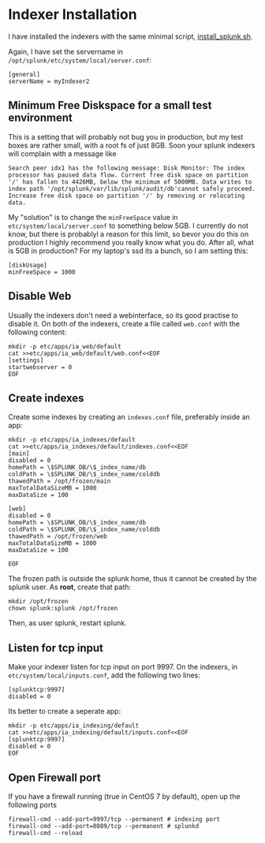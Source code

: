 # Indexer Installation

I have installed the indexers with the same minimal script, [install_splunk.sh](./install_splunk.sh).

Again, I have set the servername in `/opt/splunk/etc/system/local/server.conf`:
```
[general]
serverName = myIndexer2
```

## Minimum Free Diskspace for a small test environment
This is a setting that will probably not bug you in production, but my test boxes are rather small, with a root fs of just 8GB. Soon your splunk indexers will complain with a message like

```
Search peer idx1 has the following message: Disk Monitor: The index processor has paused data flow. Current free disk space on partition '/' has fallen to 4426MB, below the minimum of 5000MB. Data writes to index path '/opt/splunk/var/lib/splunk/audit/db'cannot safely proceed. Increase free disk space on partition '/' by removing or relocating data.
```

My "solution" is to change the `minFreeSpace` value in `etc/system/local/server.conf` to something below 5GB. I currently do not know, but there is probablyl a reason for this limit, so bevor 
you do this on production I highly recommend you really know what you do. After all, what is 5GB in production? For my laptop's ssd its a bunch, so I am setting this:
```
[diskUsage]
minFreeSpace = 1000
```

## Disable Web
Usually the indexers don't need a webinterface, so its good practise to disable it. On both of the indexers, create a file called `web.conf` with the following content:
```
mkdir -p etc/apps/ia_web/default
cat >>etc/apps/ia_web/default/web.conf<<EOF
[settings]
startwebserver = 0
EOF
```



## Create indexes
Create some indexes by creating an `indexes.conf` file, preferably inside an app:
```
mkdir -p etc/apps/ia_indexes/default
cat >>etc/apps/ia_indexes/default/indexes.conf<<EOF
[main]
disabled = 0
homePath = \$SPLUNK_DB/\$_index_name/db
coldPath = \$SPLUNK_DB/\$_index_name/colddb
thawedPath = /opt/frozen/main
maxTotalDataSizeMB = 1000
maxDataSize = 100

[web]
disabled = 0
homePath = \$SPLUNK_DB/\$_index_name/db
coldPath = \$SPLUNK_DB/\$_index_name/colddb
thawedPath = /opt/frozen/web
maxTotalDataSizeMB = 1000
maxDataSize = 100

EOF
```

The frozen path is outside the splunk home, thus it cannot be created by the splunk user. As **root**, create that path:
```
mkdir /opt/frozen
chown splunk:splunk /opt/frozen
```

Then, as user splunk, restart splunk.

## Listen for tcp input
Make your indexer listen for tcp input on port 9997. On the indexers, in `etc/system/local/inputs.conf`, add the following two lines:

```
[splunktcp:9997]
disabled = 0 
```

Its better to create a seperate app:
```
mkdir -p etc/apps/ia_indexing/default
cat >>etc/apps/ia_indexing/default/inputs.conf<<EOF
[splunktcp:9997]
disabled = 0
EOF
```

## Open Firewall port
If you have a firewall running (true in CentOS 7 by default), open up the following ports
```
firewall-cmd --add-port=9997/tcp --permanent # indexing port
firewall-cmd --add-port=8089/tcp --permanent # splunkd
firewall-cmd --reload
```
